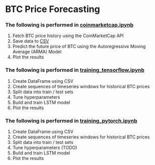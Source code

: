 # BTC Price Forecasting

### The following is performed in [coinmarketcap.ipynb](./coinmarketcap.ipynb)

1. Fetch BTC price history using the CoinMarketCap API  
2. Save data to [CSV](./quotes.csv)  
3. Predict the future price of BTC using the Autoregressive Moving Average (ARMA) Model  
4. Plot the results

### The following is performed in [training_tensorflow.ipynb](./training_tensorflow.ipynb)

1. Create DataFrame using CSV  
2. Create sequences of timeseries windows for historical BTC prices  
3. Split data into train / test sets  
4. Tune hyperparameters  
5. Build and train LSTM model  
6. Plot the results

### The following is performed in [training_pytorch.ipynb](./training_pytorch.ipynb)

1. Create DataFrame using CSV  
2. Create sequences of timeseries windows for historical BTC prices  
3. Split data into train / test sets  
4. Tune hyperparameters (TODO)  
5. Build and train LSTM model  
6. Plot the results